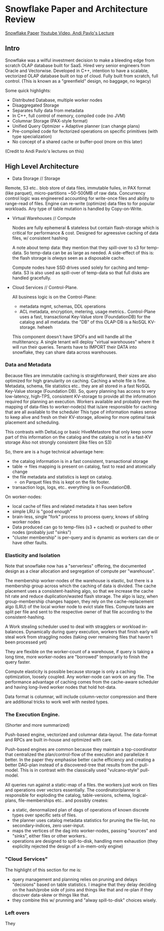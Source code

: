 # Snowflake Paper and Architecture Review

[Snowflake Paper](https://www.snowflake.com/wp-content/uploads/2019/06/Snowflake_SIGMOD.pdf)
[Youtube Video, Andi Pavlo's Lecture](https://www.youtube.com/watch?v=bveqnSk15JQ)

## Intro

Snowflake was a wilful investment decision to make a bleeding edge from scratch OLAP database built for SaaS.
Hired very senior engineers from Oracle and Vectorwise.
Developed in C++, intention to have a scalable, vectorized OLAP database built on top of cloud.
Fully built from scratch, full control. (This is known as a "greenfield" design, no baggage, no legacy)

Some quick highlights:
- Distributed Database, multiple worker nodes
- Disaggregated Storage
- Separates fully data from metadata
- In C++, full control of memory, compiled code (no JVM)
- Columnar Storage (PAX-style format)
- Unified Query Optmizer + Adaptive planner (can change plans)
- Pre-compiled code for fectorized operations on specific primitives (with type specialization)
- No concept of a shared cache or buffer-pool (more on this later)

(Credit to Andi Pavlo's lectures on this)


## High Level Architecture

- Data Storage // Storage
  
 Remote, S3 etc.. blob store of data files, immutable fuiles, in PAX format (like parquet), micro-partitions ~50-500MB of raw data.
 Concurrency control logic was engineered accounting for write-once files and ability to range-read of files.
 Engine can re-write (optimize) data files to for popular workloads.
 Any type of table mutation is handled by Copy-on-Write.

- Virtual Warehouses // Compute

  Nodes are fully ephemeral & stateless but contain flash-storage which is critical for performance & cost.
  Designed for agreessive caching of data files, w/ consistent hashing
  
  A note about temp data: they mention that they spill-over to s3 for temp-data. So temp-data can be as large as needed.
  A side-effect of this is: the flash storage is *always* seen as a disposable cache.

  Compute nodes have SSD drives used solely for caching and temp-data. S3 is also used as spill-over of temp-data so that full disks are handled gracefully.


- Cloud Services // Control-Plane.

  All business logic is on the Control-Plane:
   - metadata mgmt, schemas, DDL operations
   - ACL metadata, encryption, metering, usage metrics..
  Control-Plane uses a fast, transactional Key-Value store (FoundationDB) for the catalog and all metadata. the "DB" of this OLAP-DB is a NoSQL KV-storage. heheeh

  This component doesn't have SPOFs and will handle all the multitenancy.
  A single tenant will deploy  "virtual warehouses" where it will run their queries.
  Tenants have to IMPORT their DATA into snowflake, they can share data across warehouses.

  

### Data and Metadata

Because files are immutable caching is straightforward, their sizes are also optimized for high granularity on caching. Caching a whole file is fine.
Metadata, schema, file statistics etc.. they are all stored in a fast NoSQL Key-Value storage (Foundation DB).
So, query planning has access to very low-latency, high-TPS, consistent KV-storage to provide all the information required for planning an execution.
Workers available and probably even the mapping of data-files to worker-node(s) that is/are responsible for caching that are all available to the scheduler
This type of information makes sense to keep alive and fresh on their KV-storage, allowing for more optimal task placement and scheduling.

This contrasts with DeltaLog or basic HiveMetastore that only keep some part of this information on the catalog and the catalog is not in a fast-KV storage
Also not strongly consistent (like files on S3)

So, there are is a huge technical advantage here:
- the catalog information is in a fast consistent, transactional storage
- table -> files mapping is present on catalog, fast to read and atomically change
- the file metadata and statistics is kept on catalog.
  - on Parquet files this is kept on the file footer.
- transaction logs, logs, etc.. everything is on FoundationDB.

On worker-nodes:
- local cache of files and related metadata it has seen before
- simple LRU is "good enough"
- brain-less, single "fork" process to process query, knows of sibling worker nodes
- Data produced can go to temp-files (s3 + cached) or pushed to other nodes (probably just "sinks")
- "cluster membership" is per-query and is dynamic as workers can die or have other faults.


### Elasticity and Isolation

Note that snowflake now has a "serverless" offering, the documented design as a clear allocation and segregation of compute per "warehouse".

The membership worker-nodes of the warehouse is elastic, but there is a membership group across which the caching of data is divided.
The cache placement uses a consistent-hashing algo, so that we increase the cache hit rate and reduce duplication/wasted flash storage.
The algo is lazy, when group-membership changes happen, they rely on the cache-replacement algo (LRU) of the local worker node to evict stale files.
Compute tasks are split per file and sent to the respective owner of that file according to the consistent-hashing.

A Work stealing scheduler used to deal with stragglers or workload in-balances. Dynamically during query execution, workers that finish early will steal work from straggling nodes (taking over remaining files that haven't been processed yet)

They are flexible on the worker-count of a warehouse, if query is taking a long time, more worker-nodes are "borrowed" temporarily to finish the query faster.

Compute elasticity is possible because storage is only a caching optimization, loosely coupled. Any worker-node can work on any file.
The performance advantage of caching comes from the cache-aware scheduler and having long-lived worker nodes that hold hot-data.



Data format is columnar, will include column-vector compression and there are additional tricks to work well with nested types.

### The Execution Engine.

(Shorter and more summarized)

Push-based engine, vectorized and columnar data-layout.
The data-format and RPCs are built in-house and optimized with care.

Push-based engines are common because they maintain a top-coordinator that centralized the plan/control-flow of the execution and parallelize it better.
In the paper they emphasise better cache efficiency and creating a better DAG-plan instead of a discovered-tree that results from the pull-model.
This is in contrast with the classically used "vulcano-style" pull-model.

All queries run against a static-map of a files. the workers just work on files and operations over vectors essentially.
The coordinator/planner is responsible for exploding the catalog, table-versions, schema, logical-plans, file-memberships etc.. and possibly creates:
- a static, denormalized plan of dags of operations of known discrete types over specific sets of files.
- the planner uses catalog metadata statistics for pruning the file-list, no secondary-indices, zero user-input.
- maps the vertices of the dag into worker-nodes, passing "sources" and "sinks", either files or other workers..
- operations are designed to spill-to-disk, handling mem exhaustion (they expliclity rejected the design of a in-mem-only engine)



### "Cloud Services"

The highlight of this section for me is:
- query management and planning relies on pruning and delays "decisions" based on table statistics.
  I imagine that they delay deciding on the hash/probe side of joins and things like that and re-plan
  if they discover data-skew or things like that.
- they combine this w/ prunning and "alway spill-to-disk" choices wisely.


### Left overs

They 


